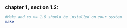 ### chapter 1 , section 1.2:

```bash
#Make and go >= 1.6 should be installed on your system
make
```